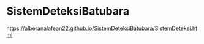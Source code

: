 # SistemDeteksiBatubara

https://alberanalafean22.github.io/SistemDeteksiBatubara/SistemDeteksi.html
